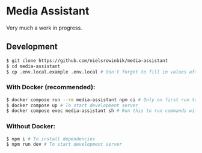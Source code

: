 # Media Assistant

Very much a work in progress.

## Development

```bash
$ git clone https://github.com/nielsrowinbik/media-assistant
$ cd media-assistant
$ cp .env.local.example .env.local # Don't forget to fill in values after copying!
```

### With Docker (recommended):

```bash
$ docker compose run --rm media-assistant npm ci # Only on first run to install dependencies
$ docker compose up # To start development server
$ docker compose exec media-assistant sh # Run this to run commands within the container
```

### Without Docker:

```bash
$ npm i # To install dependencies
$ npm run dev # To start development server
```
